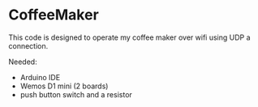 # CoffeeMaker
This code is designed to operate my coffee maker over wifi using UDP a connection. 

Needed:
- Arduino IDE
- Wemos D1 mini (2 boards)
- push button switch and a resistor

